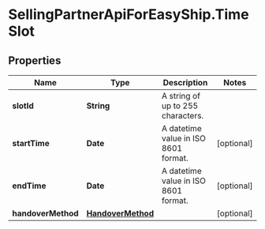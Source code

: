 # SellingPartnerApiForEasyShip.TimeSlot

## Properties

Name | Type | Description | Notes
------------ | ------------- | ------------- | -------------
**slotId** | **String** | A string of up to 255 characters. | 
**startTime** | **Date** | A datetime value in ISO 8601 format. | [optional] 
**endTime** | **Date** | A datetime value in ISO 8601 format. | [optional] 
**handoverMethod** | [**HandoverMethod**](HandoverMethod.md) |  | [optional] 


